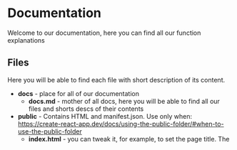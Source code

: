 # Documentation

Welcome to our documentation, here you can find all our function explanations


## Files

Here you will be able to find each file with short description of its content.

* **docs** - place for all of our documentation
  * **docs.md** - mother of all docs, here you will be able to find all our files and shorts descs of their contents
* **public** - Contains HTML and manifest.json. Use only when: https://create-react-app.dev/docs/using-the-public-folder/#when-to-use-the-public-folder
  * **index.html** - you can tweak it, for example, to set the page title. The <script> tag with the compiled code will be added to it automatically during the build process
  * **manifest.json** - required when create PWA. Contains all settings about mobile/desktop app 
  * **robots.txt** - tells search engine crawlers which pages or files the crawler can or can't request from your site. This is used mainly to avoid overloading your site with requests
* **src** - main directory which contains all source code.
  * **components** - React coomponents; each component should be in separate file
    * **App.js** - Parent component; within import each component;
  * **styles** - CSS styles; 1 stylesheet should refers 1 component
    * **index.css** - contains global styles like body's style
  * **index.js** - main file. Imports main component, main stylesheet and it's responsible for screen rendering
* **.eslintrc** - ESlint configuration
* **.gitignore** - contains filetypes which shouldn't be in the repo
* **temp** - temporary folder for testing
* **README.MD** - Readme about our app
* **package-lock.json** - contains information about project (name, version, etc) and it lists the packages that project is dependent on with lock the versions of dependencies that are installed.
 * **package.json** - contains information about project (name, version, etc) and it lists the packages that project is dependent on
 
